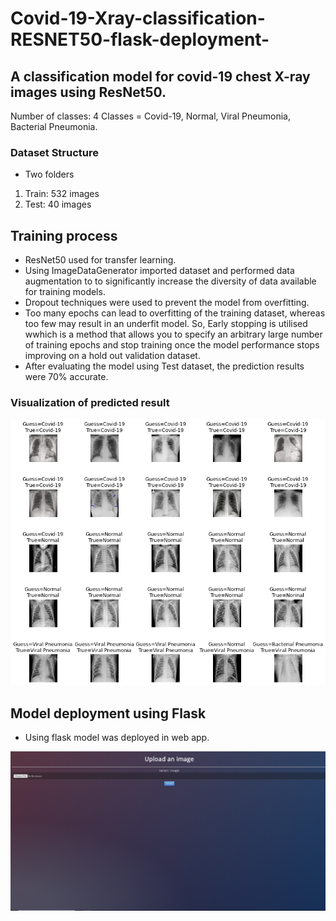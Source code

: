 # Covid-19-Xray-classification-RESNET50-flask-deployment-
## A classification model for covid-19 chest X-ray images using ResNet50.

Number of classes: 4
Classes = Covid-19, Normal, Viral Pneumonia, Bacterial Pneumonia.

### Dataset Structure

* Two folders

1. Train: 532 images
2. Test: 40 images

## Training process
* ResNet50 used for transfer learning.
* Using ImageDataGenerator imported dataset and performed data augmentation to to significantly increase the diversity of data available for training models.
* Dropout techniques were used to prevent the model from overfitting.
* Too many epochs can lead to overfitting of the training dataset, whereas too few may result in an underfit model. So, Early stopping is utilised wwhich is a method that allows you to specify an arbitrary large number of training epochs and stop training once the model performance stops improving on a hold out validation dataset.
* After evaluating the model using Test dataset, the prediction results were 70% accurate.

### Visualization of predicted result
![alt text](https://github.com/Jishan-works/Covid-19-Xray-classification-RESNET50-flask-deployment-/blob/master/prediction_image.png "Logo Title Text 1")

## Model deployment using Flask
* Using flask model was deployed in web app.

![alt text](https://github.com/Jishan-works/Covid-19-Xray-classification-RESNET50-flask-deployment-/blob/master/screenshot.png)
 


